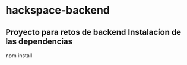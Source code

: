 # hackspace-backend
Proyecto para retos de backend
Instalacion de las dependencias
-----------------------------
 npm install
